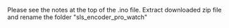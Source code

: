 Please see the notes at the top of the .ino file.
Extract downloaded zip file and rename the folder "sls_encoder_pro_watch"
